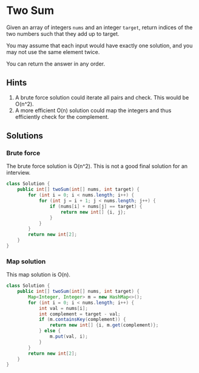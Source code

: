# Two Sum

Given an array of integers `nums` and an integer `target`, return indices of the
two numbers such that they add up to target.

You may assume that each input would have exactly one solution, and you may not
use the same element twice.

You can return the answer in any order.

## Hints

1. A brute force solution could iterate all pairs and check.
   This would be O(n^2).
1. A more efficient O(n) solution could map the integers and thus
   efficiently check for the complement.

## Solutions

### Brute force

The brute force solution is O(n^2). This is not a good final solution
for an interview.

```java
class Solution {
    public int[] twoSum(int[] nums, int target) {
        for (int i = 0; i < nums.length; i++) {
            for (int j = i + 1; j < nums.length; j++) {
                if (nums[i] + nums[j] == target) {
                    return new int[] {i, j};
                }
            }
        }
        return new int[2];
    }
}
```

### Map solution

This map solution is O(n).

```java
class Solution {
    public int[] twoSum(int[] nums, int target) {
        Map<Integer, Integer> m = new HashMap<>();
        for (int i = 0; i < nums.length; i++) {
            int val = nums[i];
            int complement = target - val;
            if (m.containsKey(complement)) {
                return new int[] {i, m.get(complement)};
            } else {
                m.put(val, i);
            }
        }
        return new int[2];
    }
}
```
